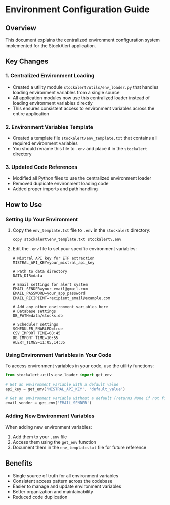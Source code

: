 # Environment Configuration Guide

## Overview
This document explains the centralized environment configuration system implemented for the StockAlert application.

## Key Changes

### 1. Centralized Environment Loading
- Created a utility module `stockalert/utils/env_loader.py` that handles loading environment variables from a single source
- All application modules now use this centralized loader instead of loading environment variables directly
- This ensures consistent access to environment variables across the entire application

### 2. Environment Variables Template
- Created a template file `stockalert/env_template.txt` that contains all required environment variables
- You should rename this file to `.env` and place it in the `stockalert` directory

### 3. Updated Code References
- Modified all Python files to use the centralized environment loader
- Removed duplicate environment loading code
- Added proper imports and path handling

## How to Use

### Setting Up Your Environment
1. Copy the `env_template.txt` file to `.env` in the `stockalert` directory:
   ```
   copy stockalert\env_template.txt stockalert\.env
   ```

2. Edit the `.env` file to set your specific environment variables:
   ```
   # Mistral API key for ETF extraction
   MISTRAL_API_KEY=your_mistral_api_key

   # Path to data directory
   DATA_DIR=data

   # Email settings for alert system
   EMAIL_SENDER=your_email@gmail.com
   EMAIL_PASSWORD=your_app_password
   EMAIL_RECIPIENT=recipient_email@example.com

   # Add any other environment variables here
   # Database settings
   DB_PATH=data/stocks.db

   # Scheduler settings
   SCHEDULER_ENABLED=true
   CSV_IMPORT_TIME=08:45
   DB_IMPORT_TIME=10:55
   ALERT_TIMES=11:05,14:35
   ```

### Using Environment Variables in Your Code
To access environment variables in your code, use the utility functions:

```python
from stockalert.utils.env_loader import get_env

# Get an environment variable with a default value
api_key = get_env('MISTRAL_API_KEY', 'default_value')

# Get an environment variable without a default (returns None if not found)
email_sender = get_env('EMAIL_SENDER')
```

### Adding New Environment Variables
When adding new environment variables:
1. Add them to your `.env` file
2. Access them using the `get_env` function
3. Document them in the `env_template.txt` file for future reference

## Benefits
- Single source of truth for all environment variables
- Consistent access pattern across the codebase
- Easier to manage and update environment variables
- Better organization and maintainability
- Reduced code duplication
